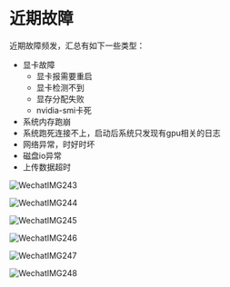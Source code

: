 # 近期故障

近期故障频发，汇总有如下一些类型：



- 显卡故障
  - 显卡报需要重启
  - 显卡检测不到
  - 显存分配失败
  - nvidia-smi卡死
- 系统内存跑崩
- 系统跑死连接不上，启动后系统只发现有gpu相关的日志
- 网络异常，时好时坏
- 磁盘io异常
- 上传数据超时



![WechatIMG243](/Users/liwei/coding/homegit/devops/filecoin/images/WechatIMG243.jpeg)

![WechatIMG244](/Users/liwei/coding/homegit/devops/filecoin/images/WechatIMG244.png)

![WechatIMG245](/Users/liwei/coding/homegit/devops/filecoin/images/WechatIMG245.png)

![WechatIMG246](/Users/liwei/coding/homegit/devops/filecoin/images/WechatIMG246.png)

![WechatIMG247](/Users/liwei/coding/homegit/devops/filecoin/images/WechatIMG247.jpeg)

![WechatIMG248](/Users/liwei/coding/homegit/devops/filecoin/images/WechatIMG248.jpeg)
